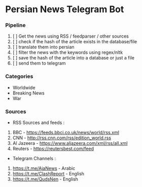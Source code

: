 # Persian News Telegram Bot 

### Pipeline 
1. [ ] Get the news using RSS / feedparser / other sources
2. [ ] check if the hash of the article exists in the database/file  
3. [ ] translate them into persian
4. [ ] filter the news with the keywords using regex/nltk 
5. [ ] save the hash of the article into a database or just a file
6. [ ] send them to telegram

### Categories 

* Worldwide 
* Breaking News
* War 

### Sources

* RSS Sources and feeds : 
 1. BBC - https://feeds.bbci.co.uk/news/world/rss.xml
 2. CNN - http://rss.cnn.com/rss/edition_world.rss
 3. Al Jazeera - https://www.aljazeera.com/xml/rss/all.xml
 4. Reuters - https://reutersbest.com/feed
 
* Telegram Channels :
 1. https://t.me/AjaNews - Arabic
 2. https://t.me/ClashReport - English
 3. https://t.me/QudsNen - English
